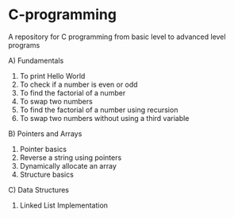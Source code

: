 # C-programming
A repository for C programming from basic level to advanced level programs

A) Fundamentals
   1) To print Hello World
   2) To check if a number is even or odd
   3) To find the factorial of a number
   4) To swap two numbers
   5) To find the factorial of a number using recursion
   6) To swap two numbers without using a third variable

B) Pointers and Arrays
   1) Pointer basics
   2) Reverse a string using pointers
   3) Dynamically allocate an array
   4) Structure basics

C) Data Structures
   1) Linked List Implementation 
